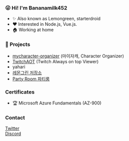 ### 😜 Hi! I'm Bananamilk452
+ ✨ Also known as Lemongreen, starterdroid
+ ❤ Interested in Node.js, Vue.js.
+ :house: Working at home
    
### 🎉 Projects
+ [mycharacter-organizer](https://github.com/Bananamilk452/mycharacter-organizer) (마이자캐, Character Organizer)
+ [TwitchAOT](https://github.com/Bananamilk452/TwitchAOT) (Twitch Always on top Viewer)
+ yahari
+ [레몬그린 저장소](https://storage.junsu.io)
+ [Party Room 파티룸](https.partyroom.junsu.io)
     
### Certificates
+ 🏆 Microsoft Azure Fundamentals (AZ-900)
    
### Contact
[Twitter](https://twitter.com/starterdroid)   
[Discord](https://discord.com/users/272616743275331584)
